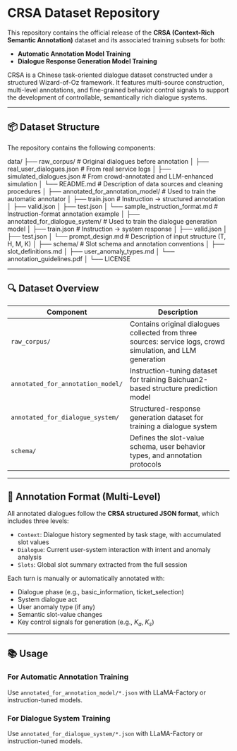 # CRSA Dataset Repository

This repository contains the official release of the **CRSA (Context-Rich Semantic Annotation)** dataset and its associated training subsets for both:

- **Automatic Annotation Model Training**  
- **Dialogue Response Generation Model Training**

CRSA is a Chinese task-oriented dialogue dataset constructed under a structured Wizard-of-Oz framework. It features multi-source construction, multi-level annotations, and fine-grained behavior control signals to support the development of controllable, semantically rich dialogue systems.

---

## 📦 Dataset Structure

The repository contains the following components:

data/
├── raw_corpus/ # Original dialogues before annotation
│ ├── real_user_dialogues.json # From real service logs
│ ├── simulated_dialogues.json # From crowd-annotated and LLM-enhanced simulation
│ └── README.md # Description of data sources and cleaning procedures
│
├── annotated_for_annotation_model/ # Used to train the automatic annotator
│ ├── train.json # Instruction → structured annotation
│ ├── valid.json
│ ├── test.json
│ └── sample_instruction_format.md # Instruction-format annotation example
│
├── annotated_for_dialogue_system/ # Used to train the dialogue generation model
│ ├── train.json # Instruction → system response
│ ├── valid.json
│ ├── test.json
│ └── prompt_design.md # Description of input structure (T, H, M, K)
│
├── schema/ # Slot schema and annotation conventions
│ ├── slot_definitions.md
│ ├── user_anomaly_types.md
│ └── annotation_guidelines.pdf
│
└── LICENSE

---

## 🔍 Dataset Overview

| Component                            | Description                                                                 |
|-------------------------------------|-----------------------------------------------------------------------------|
| `raw_corpus/`                       | Contains original dialogues collected from three sources: service logs, crowd simulation, and LLM generation |
| `annotated_for_annotation_model/`  | Instruction-tuning dataset for training Baichuan2-based structure prediction model |
| `annotated_for_dialogue_system/`   | Structured-response generation dataset for training a dialogue system |
| `schema/`                           | Defines the slot-value schema, user behavior types, and annotation protocols |

---

## 🧠 Annotation Format (Multi-Level)

All annotated dialogues follow the **CRSA structured JSON format**, which includes three levels:

- `Context`: Dialogue history segmented by task stage, with accumulated slot values
- `Dialogue`: Current user-system interaction with intent and anomaly analysis
- `Slots`: Global slot summary extracted from the full session

Each turn is manually or automatically annotated with:

- Dialogue phase (e.g., basic_information, ticket_selection)
- System dialogue act
- User anomaly type (if any)
- Semantic slot-value changes
- Key control signals for generation (e.g., $K_a$, $K_s$)

---

## 📚 Usage

### For Automatic Annotation Training

Use `annotated_for_annotation_model/*.json` with LLaMA-Factory or instruction-tuned models.

### For Dialogue System Training

Use `annotated_for_dialogue_system/*.json` with LLaMA-Factory or instruction-tuned models.


